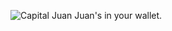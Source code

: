 ![Capital Juan](https://github.com/ericmdai/CapitalJuan/blob/master/capitaljuan_logo.png "Capital Juan Logo")
Juan's in your wallet.
